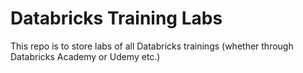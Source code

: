 # Databricks Training Labs

This repo is to store labs of all Databricks trainings (whether through Databricks Academy or Udemy etc.)
